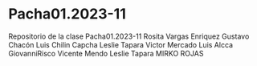 # Pacha01.2023-11
Repositorio de la clase Pacha01.2023-11
Rosita
Vargas Enriquez
Gustavo Chacón
Luis Chilin Capcha
Leslie Tapara
Victor Mercado
Luis Alcca
GiovanniRisco
Vicente Mendo
Leslie Tapara
MIRKO ROJAS
